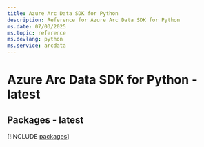 ```yaml
---
title: Azure Arc Data SDK for Python
description: Reference for Azure Arc Data SDK for Python
ms.date: 07/03/2025
ms.topic: reference
ms.devlang: python
ms.service: arcdata
---
```

# Azure Arc Data SDK for Python - latest
## Packages - latest
[!INCLUDE [packages](arc-data-index.md)]